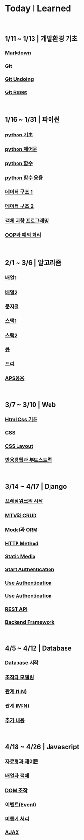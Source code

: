 # Today I Learned
<br>

## <b>1/11 ~ 1/13 | 개발환경 기초</b>

### [Markdown](https://github.com/Koneweekk/TIL/tree/main/Markdown)

### [Git](https://github.com/Koneweekk/TIL/blob/main/Git/Git.md)

### [Git Undoing](https://github.com/Koneweekk/TIL/blob/main/Git/Undoing.md)

### [Git Reset](https://github.com/Koneweekk/TIL/blob/main/Git/Reset.md)

<br>

## <b>1/16 ~ 1/31 | 파이썬</b>

### [python 기초](https://github.com/Koneweekk/TIL/blob/main/Python/230116.ipynb)

### [python 제어문](https://github.com/Koneweekk/TIL/blob/main/Python/230117.ipynb)

### [python 함수](https://github.com/Koneweekk/TIL/blob/main/Python/230118.ipynb)

### [python 함수 응용](https://github.com/Koneweekk/TIL/blob/main/Python/230119.ipynb)

### [데이터 구조 1](https://github.com/Koneweekk/TIL/blob/main/Python/230125.ipynb)

### [데이터 구조 2](https://github.com/Koneweekk/TIL/blob/main/Python/230126.ipynb)

### [객체 지향 프로그래밍](https://github.com/Koneweekk/TIL/blob/main/Python/230130.ipynb)

### [OOP와 예외 처리](https://github.com/Koneweekk/TIL/blob/main/Python/230131.ipynb)
<br>

## <b>2/1 ~ 3/6 | 알고리즘</b>

### [배열1](https://github.com/Koneweekk/TIL/blob/main/Algorithms/Array1.md)

### [배열2](https://github.com/Koneweekk/TIL/blob/main/Algorithms/Array2.md)

### [문자열](https://github.com/Koneweekk/TIL/blob/main/Algorithms/String.md)

### [스택1](https://github.com/Koneweekk/TIL/blob/main/Algorithms/Stack1.md)

### [스택2](https://github.com/Koneweekk/TIL/blob/main/Algorithms/Stack2.md)

### [큐](https://github.com/Koneweekk/TIL/blob/main/Algorithms/Queue.md)

### [트리](https://github.com/Koneweekk/TIL/blob/main/Algorithms/Tree.md)

### [APS응용](https://github.com/Koneweekk/TIL/blob/main/Algorithms/APS%EC%9D%91%EC%9A%A9.md)

<br>

## <b>3/7 ~ 3/10 | Web</b>

### [Html Css 기초](https://github.com/Koneweekk/TIL/blob/main/Web/Html_Css.md)

### [CSS](https://github.com/Koneweekk/TIL/blob/main/Web/CSS.md)

### [CSS Layout](https://github.com/Koneweekk/TIL/blob/main/Web/CSS_Layout.md)

### [반응형웹과 부트스트랩](https://github.com/Koneweekk/TIL/blob/main/Web/bootstrap.md)

<br>

## <b>3/14 ~ 4/17 | Django</b>

### [프레임워크의 시작](https://github.com/Koneweekk/TIL/blob/main/Django/Start_Framework.md)

### [MTV와 CRUD](https://github.com/Koneweekk/TIL/blob/main/Django/MTV_CRUD.md)

### [Model과 ORM](https://github.com/Koneweekk/TIL/blob/main/Django/Model_ORM.md)

### [HTTP Method](https://github.com/Koneweekk/TIL/blob/main/Django/HTTP_Mthod.md)

### [Static Media](https://github.com/Koneweekk/TIL/blob/main/Django/Static_Media.md)

### [Start Authentication](https://github.com/Koneweekk/TIL/blob/main/Django/Auth1.md)

### [Use Authentication](https://github.com/Koneweekk/TIL/blob/main/Django/Auth2.md)

### [Use Authentication](https://github.com/Koneweekk/TIL/blob/main/Django/Auth2.md)

### [REST API](https://github.com/Koneweekk/TIL/blob/main/Django/REST_API.md)

### [Backend Framework](https://github.com/Koneweekk/TIL/blob/main/Django/Backend_Framework.md)

<br> 

## <b>4/5 ~ 4/12 | Database</b>

### [Database 시작](https://github.com/Koneweekk/TIL/blob/main/DB/%EB%8D%B0%EC%9D%B4%ED%84%B0%EB%B2%A0%EC%9D%B4%EC%8A%A4%EC%8B%9C%EC%9E%91%ED%95%98%EA%B8%B0.md)

### [조작과 모델링](https://github.com/Koneweekk/TIL/blob/main/DB/%EB%8D%B0%EC%9D%B4%ED%84%B0%EB%B2%A0%EC%9D%B4%EC%8A%A4%EC%A1%B0%EC%9E%91%EA%B3%BC%EB%AA%A8%EB%8D%B8%EB%A7%81.md)

### [관계 (1:N)](https://github.com/Koneweekk/TIL/blob/main/DB/%EB%8D%B0%EC%9D%B4%ED%84%B0%EB%B2%A0%EC%9D%B4%EC%8A%A4%EA%B4%80%EA%B3%841.md)

### [관계 (M:N)](https://github.com/Koneweekk/TIL/blob/main/DB/%EB%8D%B0%EC%9D%B4%ED%84%B0%EB%B2%A0%EC%9D%B4%EC%8A%A4%EA%B4%80%EA%B3%842.md)

### [추가 내용](https://github.com/Koneweekk/TIL/blob/main/DB/%EB%8D%B0%EC%9D%B4%ED%84%B0%EB%B2%A0%EC%9D%B4%EC%8A%A4%EC%B6%94%EA%B0%80%EB%82%B4%EC%9A%A9.md)

<br>

## <b>4/18 ~ 4/26 | Javascript</b>

### [자료형과 제어문](https://github.com/Koneweekk/TIL/blob/main/Javascript/%EC%9E%90%EB%A3%8C%ED%98%95%EA%B3%BC%EC%A0%9C%EC%96%B4%EB%AC%B8.md)

### [배열과 객체](https://github.com/Koneweekk/TIL/blob/main/Javascript/%EB%B0%B0%EC%97%B4%EA%B3%BC%EA%B0%9D%EC%B2%B4.md)

### [DOM 조작](https://github.com/Koneweekk/TIL/blob/main/Javascript/DOM.md)

### [이벤트(Event)](https://github.com/Koneweekk/TIL/blob/main/Javascript/%EC%9D%B4%EB%B2%A4%ED%8A%B8.md)

### [비동기 처리](https://github.com/Koneweekk/TIL/blob/main/Javascript/%EB%B9%84%EB%8F%99%EA%B8%B0%EC%B2%98%EB%A6%AC.md)

### [AJAX](https://github.com/Koneweekk/TIL/blob/main/Javascript/AJAX.md)
